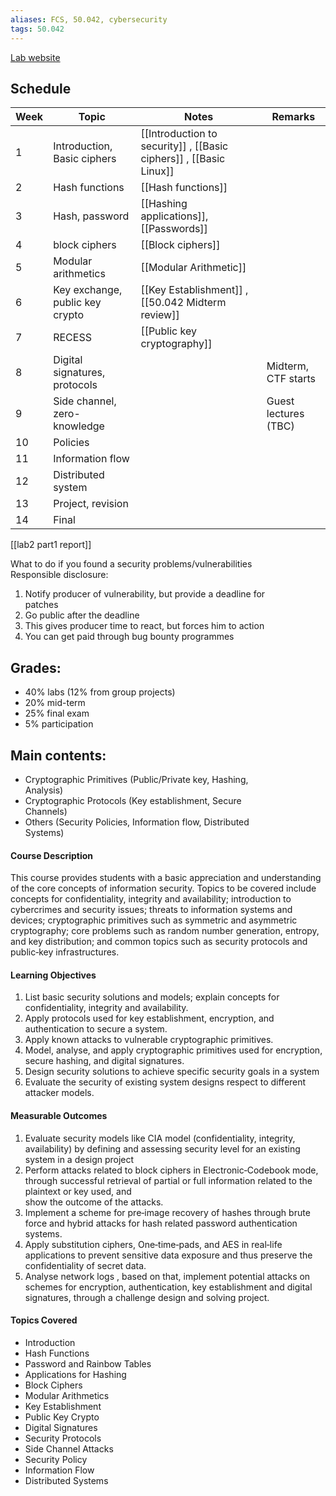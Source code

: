 ```yaml
---
aliases: FCS, 50.042, cybersecurity
tags: 50.042
---
```

[Lab website](https://github.com/istd50042/lab2022_student)

## Schedule
| Week | Topic                           | Notes                                                              | Remarks              |
| ---- | ------------------------------- | ------------------------------------------------------------------ | -------------------- |
| 1    | Introduction, Basic ciphers     | [[Introduction to security]] , [[Basic ciphers]] , [[Basic Linux]] |                      |
| 2    | Hash functions                  | [[Hash functions]]                                                 |                      |
| 3    | Hash, password                  | [[Hashing applications]], [[Passwords]]                            |                      |
| 4    | block ciphers                   | [[Block ciphers]]                                                  |                      |
| 5    | Modular arithmetics             | [[Modular Arithmetic]]                                             |                      |
| 6    | Key exchange, public key crypto | [[Key Establishment]] , [[50.042 Midterm review]]                  |                      |
| 7    | RECESS                          | [[Public key cryptography]]                                        |                      |
| 8    | Digital signatures, protocols   |                                                                    | Midterm, CTF starts  |
| 9    | Side channel, zero-knowledge    |                                                                    | Guest lectures (TBC) |
| 10   | Policies                        |                                                                    |                      |
| 11   | Information flow                |                                                                    |                      |
| 12   | Distributed system              |                                                                    |                      |
| 13   | Project, revision               |                                                                    |                      |
| 14   | Final                           |                                                                    |                      |
[[lab2 part1 report]]

What to do if you found a security problems/vulnerabilities  
Responsible disclosure:  
1. Notify producer of vulnerability, but provide a deadline for  
patches
2. Go public after the deadline  
3. This gives producer time to react, but forces him to action  
4. You can get paid through bug bounty programmes

## Grades:  
- 40% labs (12% from group projects)  
- 20% mid-term  
- 25% final exam  
- 5% participation

## Main contents:  
- Cryptographic Primitives (Public/Private key, Hashing,  
Analysis)  
- Cryptographic Protocols (Key establishment, Secure  
Channels)  
- Others (Security Policies, Information flow, Distributed  
Systems)

#### Course Description
This course provides students with a basic appreciation and understanding of the core concepts of information security. Topics to be covered include concepts for confidentiality, integrity and availability; introduction to cybercrimes and security issues; threats to information systems and devices; cryptographic primitives such as symmetric and asymmetric cryptography; core problems such as random number generation, entropy, and key distribution; and common topics such as security protocols and public‐key infrastructures.

#### Learning Objectives
1.  List basic security solutions and models; explain concepts for confidentiality, integrity and availability.
2.  Apply protocols used for key establishment, encryption, and authentication to secure a system.
3.  Apply known attacks to vulnerable cryptographic primitives.
4.  Model, analyse, and apply cryptographic primitives used for encryption, secure hashing, and digital signatures.
5. Design security solutions to achieve specific security goals in a system
6.  Evaluate the security of existing system designs respect to different attacker models.

#### Measurable Outcomes
1.  Evaluate security models like CIA model (confidentiality, integrity, availability) by defining and assessing security level for an existing system in a design project
2.  Perform attacks related to block ciphers in Electronic‐Codebook mode, through successful retrieval of partial or full information related to the plaintext or key used, and  
    show the outcome of the attacks.
3.  Implement a scheme for pre‐image recovery of hashes through brute force and hybrid attacks for hash related password authentication systems.
4.  Apply substitution ciphers, One‐time‐pads, and AES in real‐life applications to prevent sensitive data exposure and thus preserve the confidentiality of secret data.
5.  Analyse network logs , based on that, implement potential attacks on schemes for encryption, authentication, key establishment and digital signatures, through a challenge design and solving project.

#### Topics Covered
-   Introduction
-   Hash Functions
-   Password and Rainbow Tables
-   Applications for Hashing
-   Block Ciphers
-   Modular Arithmetics
-   Key Establishment
-   Public Key Crypto
-   Digital Signatures
-   Security Protocols
-   Side Channel Attacks
-   Security Policy
-   Information Flow
-   Distributed Systems